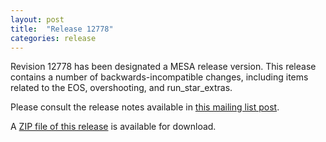 ```yaml
---
layout: post
title:  "Release 12778"
categories: release
---
```


Revision 12778 has been designated a MESA release version.  This
release contains a number of backwards-incompatible changes, including
items related to the EOS, overshooting, and run_star_extras. 

Please consult the release notes available in [this mailing list post][notes].

[notes]:https://lists.mesastar.org/pipermail/mesa-users/2020-March/011168.html

A [ZIP file of this release][zip] is available for download.

[zip]:http://sourceforge.net/projects/mesa/files/releases/mesa-r12778.zip/download
